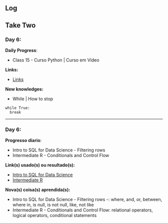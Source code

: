 
## Log


## Take Two

### Day 6:

**Daily Progress**: 
- Class 15 - Curso Python | Curso em Video 

**Links:** 
- [Links](https://www.youtube.com/watch?v=1OFp_-R2B2A&list=PLvE-ZAFRgX8hnECDn1v9HNTI71veL3oW0&index=82)

**New knowledges:** 
- While | How to stop

```
while True:
  break
```

------------
### Day 6: 

**Progresso diario**: 
- Intro to SQL for Data Science - Filtering rows
- Intermediate R - Conditionals and Control Flow

**Link(s) usado(s) ou resultado(s):** 
- [Intro to SQL for Data Science](https://www.datacamp.com/courses/intro-to-sql-for-data-science "Intro to SQL for Data Science")
- [Intermediate R](https://www.datacamp.com/courses/intermediate-r "Intermediate R")

**Nova(s) coisa(s) aprendida(s):** 
- Intro to SQL for Data Science - Filtering rows -: where, and, or, between, where in, is null, is not null, like, not like
- Intermediate R - Conditionals and Control Flow: relational operators, logical operators, conditional statements
